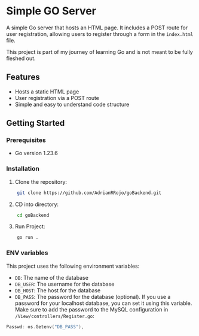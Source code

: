 # Simple GO Server

A simple Go server that hosts an HTML page. It includes a POST route for user registration, allowing users to register through a form in the `index.html` file. 

This project is part of my journey of learning Go and is not meant to be fully fleshed out.

## Features

- Hosts a static HTML page
- User registration via a POST route
- Simple and easy to understand code structure

## Getting Started

### Prerequisites

- Go version 1.23.6

### Installation

1. Clone the repository:

```bash
    git clone https://github.com/AdrianRRojo/goBackend.git
```
2. CD into directory:
```bash
    cd goBackend
```

3. Run Project:
```bash
    go run .
```

### ENV variables

This project uses the following environment variables:

- `DB`: The name of the database 
- `DB_USER`: The username for the database 
- `DB_HOST`: The host for the database
- `DB_PASS`: The password for the database (optional). If you use a password for your localhost database, you can set it using this variable. Make sure to add the password to the MySQL configuration in `/View/controllers/Register.go`:
```go
Passwd: os.Getenv("DB_PASS"),
```